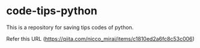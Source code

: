 # code-tips-python
This is a repository for saving tips codes of python.

Refer this URL (https://qiita.com/nicco_mirai/items/c1810ed2a6fc8c53c006)
